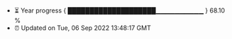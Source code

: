 - ⏳ Year progress { ████████████████████▁▁▁▁▁▁▁▁▁▁ } 68.10 %
- ⏰ Updated on Tue, 06 Sep 2022 13:48:17 GMT

